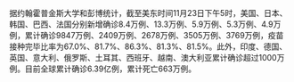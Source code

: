据约翰霍普金斯大学和彭博统计，截至美东时间11月23日下午5时，美国、日本、韩国、巴西、法国分别新增确诊8.4万例、13.3万例、5.9万例、5.3万例、4.9万例，累计确诊9847万例、2409万例、2678万例、3505万例、3769万例，疫苗接种完毕比率为67.0%、81.7%、86.3%、81.3%、81.5%。此外，印度、德国、英国、意大利、俄罗斯、土耳其、西班牙、越南、澳大利亚累计确诊超过1000万例。目前全球累计确诊6.39亿例，累计死亡663万例。